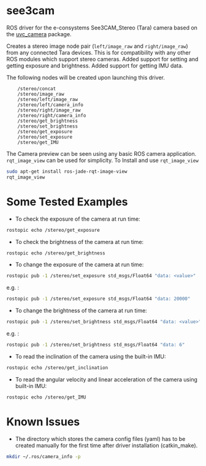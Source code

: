 see3cam
=======

ROS driver for the e-consystems See3CAM_Stereo (Tara) camera based on the 
[uvc_camera](https://github.com/ktossell/camera_umd/tree/master/uvc_camera) package.

Creates a stereo image node pair (`left/image_raw` and `right/image_raw`) from any connected Tara devices. This is for compatibility with any other ROS modules which support stereo cameras.
Added support for setting and getting exposure and brightness.
Added support for getting IMU data.

The following nodes will be created upon launching this driver.
```
    /stereo/concat
    /stereo/image_raw
    /stereo/left/image_raw
    /stereo/left/camera_info
    /stereo/right/image_raw
    /stereo/right/camera_info
    /stereo/get_brightness
    /stereo/set_brightness
    /stereo/get_exposure
    /stereo/set_exposure
    /stereo/get_IMU
```

The Camera preview can be seen using any basic ROS camera application. `rqt_image_view` can be used for simplicity.
To Install and use `rqt_image_view` 
```bash
sudo apt-get install ros-jade-rqt-image-view
rqt_image_view
```

Some Tested Examples
====================

* To check the exposure of the camera at run time:

```bash
rostopic echo /stereo/get_exposure
```
    
* To check the brightness of the camera at run time:

```bash
rostopic echo /stereo/get_brightness
```
    
* To change the exposure of the camera at run time:

```bash
rostopic pub -1 /stereo/set_exposure std_msgs/Float64 "data: <value>"
```

e.g. :

```bash
rostopic pub -1 /stereo/set_exposure std_msgs/Float64 "data: 20000"
```

* To change the brightness of the camera at run time:

```bash
rostopic pub -1 /stereo/set_brightness std_msgs/Float64 "data: <value>"
```

e.g. :

```bash
rostopic pub -1 /stereo/set_brightness std_msgs/Float64 "data: 6"
```

* To read the inclination of the camera using the built-in IMU:

```bash
rostopic echo /stereo/get_inclination
```

* To read the angular velocity and linear acceleration of the camera using built-in IMU:

```bash
rostopic echo /stereo/get_IMU
```

Known Issues
============

* The directory which stores the camera config files (yaml) has to be created manually for the first time after driver installation (catkin_make).

```bash
mkdir ~/.ros/camera_info -p 
```
